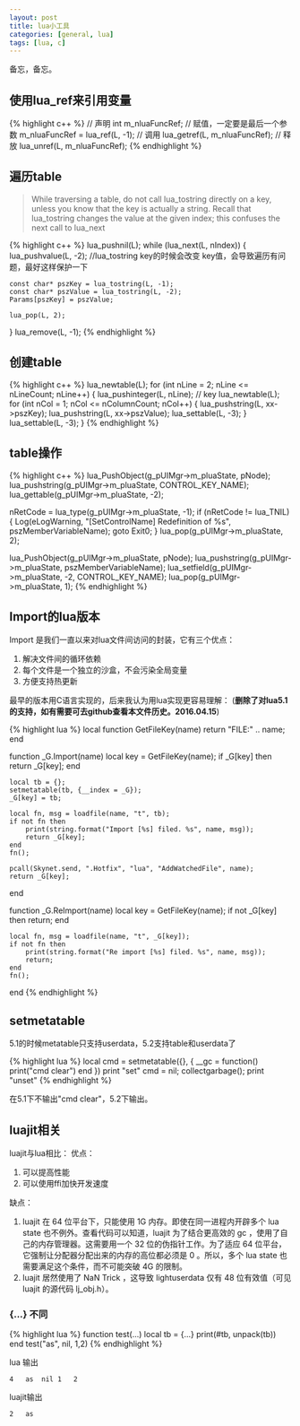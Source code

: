```yaml
---
layout: post
title: lua小工具
categories: [general, lua]
tags: [lua, c]
---
```


备忘，备忘。

## 使用lua_ref来引用变量 ##
	
{% highlight c++ %}
// 声明
int m_nluaFuncRef;
// 赋值，一定要是最后一个参数
m_nluaFuncRef = lua_ref(L, -1); 
// 调用
lua_getref(L, m_nluaFuncRef);
// 释放
lua_unref(L, m_nluaFuncRef);
{% endhighlight %}

## 遍历table ##

> While traversing a table, do not call lua_tostring directly on a key,
> unless you know that the key is actually a string. Recall that
> lua_tostring changes the value at the given index; this confuses the
> next call to lua_next

{% highlight c++ %}
lua_pushnil(L);
while (lua_next(L, nIndex))
{
    lua_pushvalue(L, -2); //lua_tostring key的时候会改变 key值，会导致遍历有问题，最好这样保护一下
    
    const char* pszKey = lua_tostring(L, -1);
    const char* pszValue = lua_tostring(L, -2);
    Params[pszKey] = pszValue;
    
    lua_pop(L, 2);
}
lua_remove(L, -1);
{% endhighlight %}

## 创建table ##

{% highlight c++ %}
lua_newtable(L);
for (int nLine = 2; nLine <= nLineCount; nLine++)
{
    lua_pushinteger(L, nLine); // key
    lua_newtable(L);
    for (int nCol = 1; nCol <= nColumnCount; nCol++)
    {
        lua_pushstring(L, xx->pszKey);
        lua_pushstring(L, xx->pszValue);
        lua_settable(L, -3);
    }
    lua_settable(L, -3);
}
{% endhighlight %}

## table操作 ##
	
{% highlight c++ %}
lua_PushObject(g_pUIMgr->m_pluaState, pNode);
lua_pushstring(g_pUIMgr->m_pluaState, CONTROL_KEY_NAME);
lua_gettable(g_pUIMgr->m_pluaState, -2);

nRetCode = lua_type(g_pUIMgr->m_pluaState, -1);
if (nRetCode != lua_TNIL)
{
    Log(eLogWarning, "[SetControlName] Redefinition of %s", pszMemberVariableName);
    goto Exit0;
}
lua_pop(g_pUIMgr->m_pluaState, 2);

lua_PushObject(g_pUIMgr->m_pluaState, pNode);
lua_pushstring(g_pUIMgr->m_pluaState, pszMemberVariableName);
lua_setfield(g_pUIMgr->m_pluaState, -2, CONTROL_KEY_NAME);
lua_pop(g_pUIMgr->m_pluaState, 1);
{% endhighlight %}


## Import的lua版本 ##
Import 是我们一直以来对lua文件间访问的封装，它有三个优点：

1. 解决文件间的循环依赖
1. 每个文件是一个独立的沙盒，不会污染全局变量
1. 方便支持热更新

最早的版本用C语言实现的，后来我认为用lua实现更容易理解：
(**删除了对lua5.1的支持，如有需要可去github查看本文件历史。2016.04.15**)

{% highlight lua %}
local function GetFileKey(name)
    return "FILE:" .. name;
end

function _G.Import(name)
    local key = GetFileKey(name); 
    if _G[key] then 
        return _G[key]; 
    end

    local tb = {}; 
    setmetatable(tb, {__index = _G});
    _G[key] = tb;

    local fn, msg = loadfile(name, "t", tb);
    if not fn then
        print(string.format("Import [%s] filed. %s", name, msg));
        return _G[key];
    end    
    fn(); 

    pcall(Skynet.send, ".Hotfix", "lua", "AddWatchedFile", name);
    return _G[key];
end

function _G.ReImport(name) 
    local key = GetFileKey(name); 
    if not _G[key] then 
        return;
    end

    local fn, msg = loadfile(name, "t", _G[key]);
    if not fn then
        print(string.format("Re import [%s] filed. %s", name, msg));
        return;
    end    
    fn(); 
end
{% endhighlight %}

## setmetatable ##
5.1的时候metatable只支持userdata，5.2支持table和userdata了

{% highlight lua %}
local cmd = setmetatable({}, { __gc = function() print("cmd clear") end })
print "set"
cmd = nil;
collectgarbage();
print "unset"
{% endhighlight %}

在5.1下不输出"cmd clear"，5.2下输出。

## luajit相关 ##

luajit与lua相比：
优点：

1. 可以提高性能
1. 可以使用ffi加快开发速度

缺点：

1. luajit 在 64 位平台下，只能使用 1G 内存。即使在同一进程内开辟多个 lua state 也不例外。查看代码可以知道，luajit 为了结合更高效的 gc ，使用了自己的内存管理器。这需要用一个 32 位的伪指针工作。为了适应 64 位平台，它强制让分配器分配出来的内存的高位都必须是 0 。所以，多个 lua state 也需要满足这个条件，而不可能突破 4G 的限制。
1. luajit 居然使用了 NaN Trick ，这导致 lightuserdata 仅有 48 位有效值（可见 luajit 的源代码 lj_obj.h）。

### {...} 不同 ###

{% highlight lua %}
function test(...)
	local tb  = {...}
	print(#tb, unpack(tb))
end
test("as", nil, 1,2)
{% endhighlight %}

lua 输出 

	4	as	nil	1	2
	
luajit输出

	2	as

